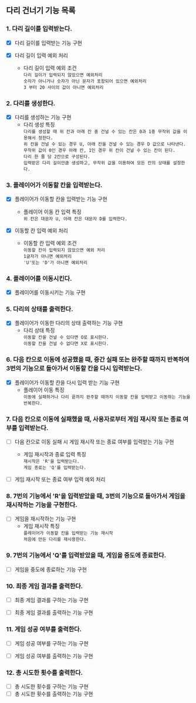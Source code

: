 ## 다리 건너기 기능 목록


### 1. 다리 길이를 입력받는다.
  - [X] 다리 길이를 입력받는 기능 구현
  
  - [X] 다리 길이 입력 예외 처리
    - 다리 길이 입력 예외 조건
    <br>`다리 길이가 입력되지 않았으면 예외처리`
    <br>`숫자가 아니거나 숫자가 아닌 문자가 포함되어 있으면 예외처리`
    <br>`3 부터 20 사이의 값이 아니면 예외처리`

### 2. 다리를 생성한다.
  - [X] 다리를 생성하는 기능 구현
    - 다리 생성 특징
    <br>`다리를 생성할 때 위 칸과 아래 칸 중 건널 수 있는 칸은 0과 1중 무작위 값을 이용해서 정한다.`
    <br>`위 칸을 건널 수 있는 경우 U, 아래 칸을 건널 수 있는 경우 D 값으로 나타낸다.`
    <br>`무작위 값이 0인 경우 아래 칸, 1인 경우 위 칸이 건널 수 있는 칸이 된다.`
    <br>`다리 한 줄 당 2칸으로 구성된다.`
    <br>`입력받은 다리 길이만큼 생성하고, 무작위 값을 이용하여 모든 칸의 상태를 설정한다.`


### 3. 플레이어가 이동할 칸을 입력받는다.
  - [X] 플레이어가 이동할 칸을 입력받는 기능 구현
    - 플레이어 이동 칸 입력 특징
    <br>`위 칸은 대문자 U, 아래 칸은 대문자 D를 입력한다.`
  
  - [X] 이동할 칸 입력 예외 처리
    - 이동할 칸 입력 예외 조건
    <br>`이동할 칸이 입력되지 않았으면 예외 처리`
    <br>`1글자가 아니면 예외처리`
    <br>`'U'또는 'D'가 아니면 예외처리`

### 4. 플레이어를 이동시킨다.
  - [X] 플레이어를 이동시키는 기능 구현


### 5. 다리의 상태를 출력한다.
  - [X] 플레이어가 이동한 다리의 상태 출력하는 기능 구현
    - 다리 상태 특징
    <br>`이동할 칸을 건널 수 있다면 O로 표시한다.`
    <br>`이동할 칸을 건널 수 없다면 X로 표시한다.`


### 6. 다음 칸으로 이동에 성공했을 때, 중간 실패 또는 완주할 때까지 반복하여 3번의 기능으로 돌아가서 이동할 칸을 다시 입력받는다.
  - [X] 플레이어가 이동할 칸을 다시 입력 받는 기능 구현
    - 플레이어 이동 특징
    <br>`이동에 실패하거나 다리 끝까지 완주할 때까지 이동할 칸을 입력받고 이동하는 기능을 반복한다.`

### 7. 다음 칸으로 이동에 실패했을 때, 사용자로부터 게임 재시작 또는 종료 여부를 입력받는다.
  - [ ] 다음 칸으로 이동 실패 시 게임 재시작 또는 종료 여부를 입력받는 기능 구현
    - 게임 재시작과 종료 입력 특징
    <br>`재시작은 'R'을 입력받는다.`
    <br>`게임 종료는 'Q'를 입력받는다.`
    
  - [ ] 게임 재시작 또는 종료 여부 입력 예외 처리


### 8. 7번의 기능에서 'R'을 입력받았을 때, 3번의 기능으로 돌아가서 게임을 재시작하는 기능을 구현한다.
  - [ ] 게임을 재시작하는 기능 구현
    - 게임 재시작 특징
    <br>`플레이어가 이동할 칸을 입력받는 기능 재시작`
    <br>`처음에 만든 다리를 재사용한다.`


### 9. 7번의 기능에서 'Q'를 입력받았을 때, 게임을 중도에 종료한다.
  - [ ] 게임을 중도에 종료하는 기능 구현


### 10. 최종 게임 결과를 출력한다.
  - [ ] 최종 게임 결과를 구하는 기능 구현
  - [ ] 최종 게임 결과를 출력하는 기능 구현


### 11. 게임 성공 여부를 출력한다.
  - [ ] 게임 성공 여부를 구하는 기능 구현
  - [ ] 게임 성공 여부를 출력하는 기능 구현


### 12. 총 시도한 횟수를 출력한다.
  - [ ] 총 시도한 횟수를 구하는 기능 구현
  - [ ] 총 시도한 횟수를 출력하는 기능 구현
